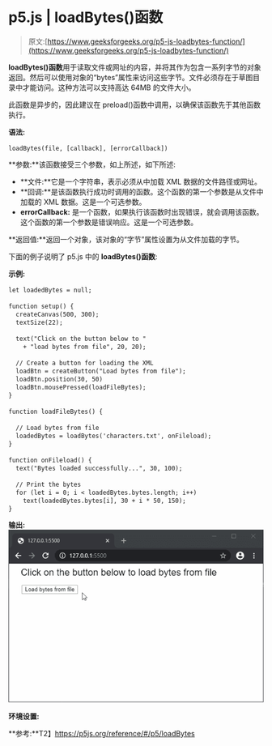 # p5.js | loadBytes()函数

> 原文:[https://www.geeksforgeeks.org/p5-js-loadbytes-function/](https://www.geeksforgeeks.org/p5-js-loadbytes-function/)

**loadBytes()函数**用于读取文件或网址的内容，并将其作为包含一系列字节的对象返回。然后可以使用对象的“bytes”属性来访问这些字节。文件必须存在于草图目录中才能访问。这种方法可以支持高达 64MB 的文件大小。

此函数是异步的，因此建议在 preload()函数中调用，以确保该函数先于其他函数执行。

**语法:**

```
loadBytes(file, [callback], [errorCallback])
```

**参数:**该函数接受三个参数，如上所述，如下所述:

*   **文件:**它是一个字符串，表示必须从中加载 XML 数据的文件路径或网址。
*   **回调:**是该函数执行成功时调用的函数。这个函数的第一个参数是从文件中加载的 XML 数据。这是一个可选参数。
*   **errorCallback:** 是一个函数，如果执行该函数时出现错误，就会调用该函数。这个函数的第一个参数是错误响应。这是一个可选参数。

**返回值:**返回一个对象，该对象的“字节”属性设置为从文件加载的字节。

下面的例子说明了 p5.js 中的 **loadBytes()函数**:

**示例:**

```
let loadedBytes = null;

function setup() {
  createCanvas(500, 300);
  textSize(22);

  text("Click on the button below to "
    + "load bytes from file", 20, 20);

  // Create a button for loading the XML
  loadBtn = createButton("Load bytes from file");
  loadBtn.position(30, 50)
  loadBtn.mousePressed(loadFileBytes);
}

function loadFileBytes() {

  // Load bytes from file
  loadedBytes = loadBytes('characters.txt', onFileload);
}

function onFileload() {
  text("Bytes loaded successfully...", 30, 100);

  // Print the bytes
  for (let i = 0; i < loadedBytes.bytes.length; i++)
    text(loadedBytes.bytes[i], 30 + i * 50, 150);
}
```

**输出:**
![load-bytes](img/744dcc8a62a8ef73af68e3a893c2ede5.png)

**环境设置:**

**参考:**T2】https://p5js.org/reference/#/p5/loadBytes